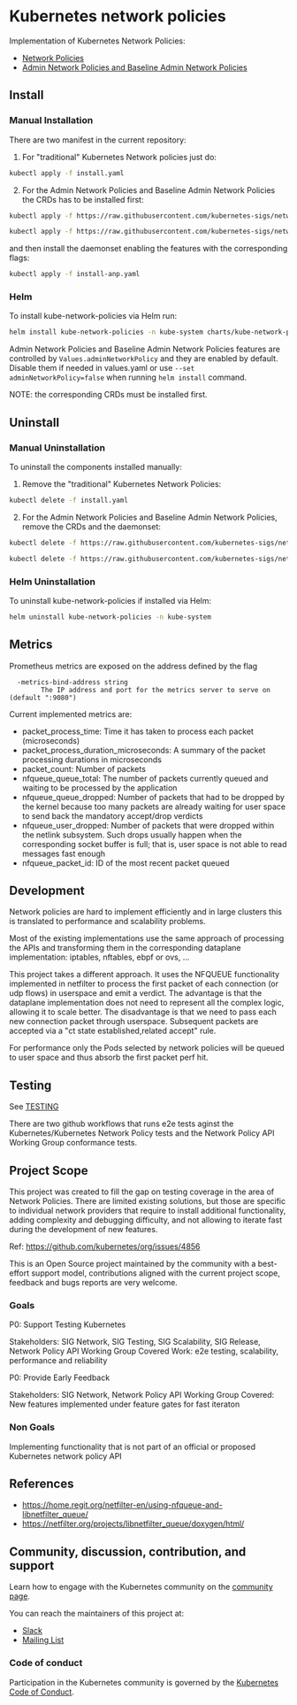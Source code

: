 # Kubernetes network policies

Implementation of Kubernetes Network Policies:
- [Network Policies](https://kubernetes.io/docs/concepts/services-networking/network-policies/)
- [Admin Network Policies and Baseline Admin Network Policies](https://network-policy-api.sigs.k8s.io/)

## Install

### Manual Installation

There are two manifest in the current repository:

1. For "traditional" Kubernetes Network policies just do:

```sh
kubectl apply -f install.yaml
```

2. For the Admin Network Policies and Baseline Admin Network Policies the CRDs has to be installed first:

```sh
kubectl apply -f https://raw.githubusercontent.com/kubernetes-sigs/network-policy-api/v0.1.5/config/crd/experimental/policy.networking.k8s.io_adminnetworkpolicies.yaml

kubectl apply -f https://raw.githubusercontent.com/kubernetes-sigs/network-policy-api/v0.1.5/config/crd/experimental/policy.networking.k8s.io_baselineadminnetworkpolicies.yaml
```

and then install the daemonset enabling the features with the corresponding flags:

```sh
kubectl apply -f install-anp.yaml
```

### Helm

To install kube-network-policies via Helm run:

```sh
helm install kube-network-policies -n kube-system charts/kube-network-policies
```

Admin Network Policies and Baseline Admin Network Policies features are controlled by `Values.adminNetworkPolicy` and
they are enabled by default. Disable them if needed in values.yaml or use `--set adminNetworkPolicy=false` when running
`helm install` command. 

NOTE: the corresponding CRDs must be installed first.

## Uninstall

### Manual Uninstallation

To uninstall the components installed manually:

1. Remove the "traditional" Kubernetes Network Policies:

```sh
kubectl delete -f install.yaml
```

2. For the Admin Network Policies and Baseline Admin Network Policies, remove the CRDs and the daemonset:
```sh
kubectl delete -f https://raw.githubusercontent.com/kubernetes-sigs/network-policy-api/v0.1.5/config/crd/experimental/policy.networking.k8s.io_adminnetworkpolicies.yaml

kubectl delete -f https://raw.githubusercontent.com/kubernetes-sigs/network-policy-api/v0.1.5/config/crd/experimental/policy.networking.k8s.io_baselineadminnetworkpolicies.yaml
```

### Helm Uninstallation
To uninstall kube-network-policies if installed via Helm:
```sh
helm uninstall kube-network-policies -n kube-system
```

## Metrics

Prometheus metrics are exposed on the address defined by the flag

```
  -metrics-bind-address string
        The IP address and port for the metrics server to serve on (default ":9080")
```

Current implemented metrics are:

* packet_process_time: Time it has taken to process each packet (microseconds)
* packet_process_duration_microseconds: A summary of the packet processing durations in microseconds
* packet_count: Number of packets
* nfqueue_queue_total: The number of packets currently queued and waiting to be processed by the application
* nfqueue_queue_dropped: Number of packets that had to be dropped by the kernel because too many packets are already waiting for user space to send back the mandatory accept/drop verdicts
* nfqueue_user_dropped: Number of packets that were dropped within the netlink subsystem. Such drops usually happen when the corresponding socket buffer is full; that is, user space is not able to read messages fast enough
* nfqueue_packet_id: ID of the most recent packet queued

## Development

Network policies are hard to implement efficiently and in large clusters this is translated to performance and scalability problems.

Most of the existing implementations use the same approach of processing the APIs and transforming them in the corresponding dataplane implementation: iptables, nftables, ebpf or ovs, ...

This project takes a different approach. It uses the NFQUEUE functionality implemented in netfilter to process the first packet of each connection (or udp flows) in userspace and emit a verdict. The advantage is that the dataplane implementation does not need to represent all the complex logic, allowing it to scale better. The disadvantage is that we need to pass each new connection packet through userspace. Subsequent packets are accepted via a  "ct state established,related accept" rule.

For performance only the Pods selected by network policies will be queued to user space and thus absorb the first packet perf hit. 

## Testing

See [TESTING](docs/testing/README.md) 

There are two github workflows that runs e2e tests aginst the Kubernetes/Kubernetes Network Policy tests and the Network Policy API Working Group conformance tests.

## Project Scope

This project was created to fill the gap on testing coverage in the area of Network Policies.
There are limited existing solutions, but those are specific to individual network providers
that require to install additional functionality, adding complexity and debugging difficulty,
and not allowing to iterate fast during the development of new features.

Ref: https://github.com/kubernetes/org/issues/4856

This is an Open Source project maintained by the community with a best-effort support model, contributions
aligned with the current project scope, feedback and bugs reports are very welcome.

### Goals

P0: Support Testing Kubernetes

Stakeholders: SIG Network, SIG Testing, SIG Scalability, SIG Release, Network Policy API Working Group
Covered Work: e2e testing, scalability, performance and reliability

P0: Provide Early Feedback

Stakeholders: SIG Network, Network Policy API Working Group
Covered: New features implemented under feature gates for fast iteraton

### Non Goals

Implementing functionality that is not part of an official or proposed Kubernetes network policy API

## References

* https://home.regit.org/netfilter-en/using-nfqueue-and-libnetfilter_queue/
* https://netfilter.org/projects/libnetfilter_queue/doxygen/html/


## Community, discussion, contribution, and support

Learn how to engage with the Kubernetes community on the [community page](http://kubernetes.io/community/).

You can reach the maintainers of this project at:

- [Slack](https://kubernetes.slack.com/messages/sig-network)
- [Mailing List](https://groups.google.com/g/kubernetes-sig-network)

### Code of conduct

Participation in the Kubernetes community is governed by the [Kubernetes Code of Conduct](code-of-conduct.md).

[owners]: https://git.k8s.io/community/contributors/guide/owners.md
[Creative Commons 4.0]: https://git.k8s.io/website/LICENSE
